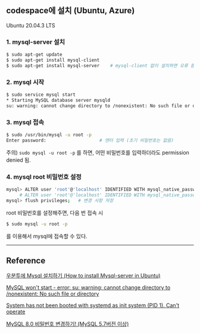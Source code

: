 ## codespace에 설치 (Ubuntu, Azure)
Ubuntu 20.04.3 LTS

### 1. mysql-server 설치

```bash
$ sudo apt-get update
$ sudo apt-get install mysql-client
$ sudo apt-get install mysql-server    # mysql-client 없이 설치하면 오류 뜸.
```

### 2. mysql 시작

```bash
$ sudo service mysql start
* Starting MySQL database server mysqld  
su: warning: cannot change directory to /nonexistent: No such file or directory
```

### 3. mysql 접속

```bash
$ sudo /usr/bin/mysql -u root -p
Enter password:                    # 엔터 입력 (초기 비밀번호는 없음)
```

주의) `sudo mysql -u root -p` 를 하면, 어떤 비밀번호를 입력하더라도 permission denied 됨.

### 4. mysql root 비밀번호 설정

```bash
mysql> ALTER user 'root'@'localhost' IDENTIFIED WITH mysql_native_password BY '변경할비밀번호';
     # ALTER user 'root'@'localhost' IDENTIFIED WITH mysql_native_password BY '1234';
mysql> flush privileges;   # 변경 사항 저장
```

root 비밀번호를 설정해주면, 다음 번 접속 시

```bash
$ sudo mysql -u root -p
```

를 이용해서 mysql에 접속할 수 있다.

---

## Reference

[우분투에 Mysql 설치하기 (How to install Mysql-server in Ubuntu)](https://m.blog.naver.com/jesang1/221993846056)

[MySQL won't start - error: su: warning: cannot change directory to /nonexistent: No such file or directory](https://stackoverflow.com/questions/62987154/mysql-wont-start-error-su-warning-cannot-change-directory-to-nonexistent)

[System has not been booted with systemd as init system (PID 1). Can't operate](https://stackoverflow.com/questions/52197246/system-has-not-been-booted-with-systemd-as-init-system-pid-1-cant-operate)

[MySQL 8.0 비밀번호 변경하기! (MySQL 5.7버전 이상)](https://to-dy.tistory.com/58)